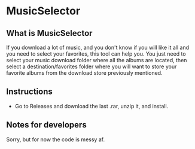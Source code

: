 # MusicSelector
 
 
 
## What is MusicSelector
 If you download a lot of music, and you don't know if you will like it all and you need to select your favorites, this tool can help you. You just need to select your music download folder where all the albums are located, then select a destination/favorites folder where you will want to store your favorite albums from the download store previously mentioned.
 
 
## Instructions
- Go to Releases and download the last .rar, unzip it, and install.


## Notes for developers
Sorry, but for now the code is messy af.

